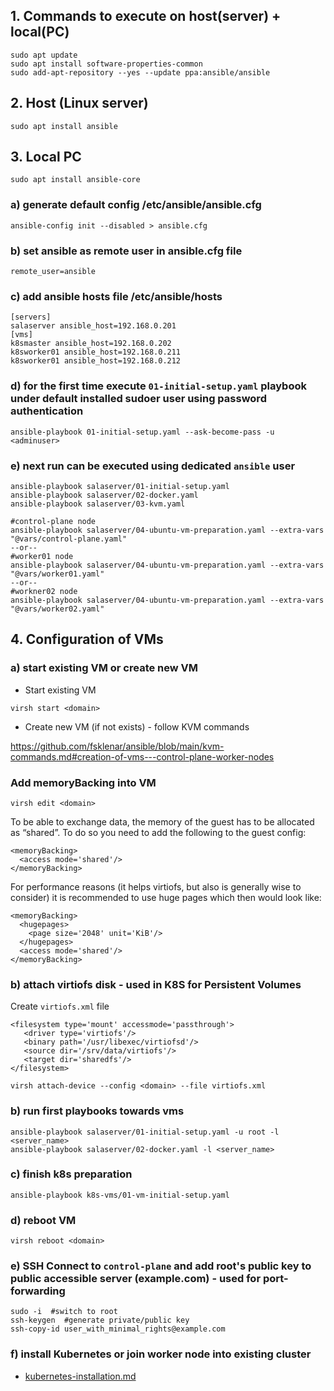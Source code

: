 ##  1. Commands to execute on host(server) + local(PC)
```
sudo apt update
sudo apt install software-properties-common
sudo add-apt-repository --yes --update ppa:ansible/ansible
```

## 2. Host (Linux server)
```
sudo apt install ansible
```

## 3. Local PC
```
sudo apt install ansible-core
```

### a) generate default config /etc/ansible/ansible.cfg
```
ansible-config init --disabled > ansible.cfg
```

### b) set ansible as remote user in ansible.cfg file
```
remote_user=ansible
```

### c) add ansible hosts file /etc/ansible/hosts
```
[servers]
salaserver ansible_host=192.168.0.201
[vms]
k8smaster ansible_host=192.168.0.202
k8sworker01 ansible_host=192.168.0.211
k8sworker01 ansible_host=192.168.0.212
```

### d) for the first time execute `01-initial-setup.yaml` playbook under default installed sudoer user using password authentication
```
ansible-playbook 01-initial-setup.yaml --ask-become-pass -u <adminuser>
```

### e) next run can be executed using dedicated `ansible` user
```
ansible-playbook salaserver/01-initial-setup.yaml
ansible-playbook salaserver/02-docker.yaml
ansible-playbook salaserver/03-kvm.yaml

#control-plane node
ansible-playbook salaserver/04-ubuntu-vm-preparation.yaml --extra-vars "@vars/control-plane.yaml"
--or--
#worker01 node
ansible-playbook salaserver/04-ubuntu-vm-preparation.yaml --extra-vars "@vars/worker01.yaml"
--or--
#workner02 node
ansible-playbook salaserver/04-ubuntu-vm-preparation.yaml --extra-vars "@vars/worker02.yaml"
```

## 4. Configuration of VMs
### a) start existing VM or create new VM

  - Start existing VM
  ```
  virsh start <domain>
  ```
  - Create new VM (if not exists) - follow KVM commands

  https://github.com/fsklenar/ansible/blob/main/kvm-commands.md#creation-of-vms---control-plane-worker-nodes

  ### Add memoryBacking into VM
  ```
  virsh edit <domain>
  ```
  To be able to exchange data, the memory of the guest has to be allocated as “shared”. To do so you need to add the following to the guest config:

  ```
  <memoryBacking>
    <access mode='shared'/>
  </memoryBacking>
  ```

  For performance reasons (it helps virtiofs, but also is generally wise to consider) it
  is recommended to use huge pages which then would look like:

  ```
  <memoryBacking>
    <hugepages>
      <page size='2048' unit='KiB'/>
    </hugepages>
    <access mode='shared'/>
  </memoryBacking>
  ```

### b) attach virtiofs disk - used in K8S for Persistent Volumes
Create `virtiofs.xml` file

```
<filesystem type='mount' accessmode='passthrough'>
   <driver type='virtiofs'/>
   <binary path='/usr/libexec/virtiofsd'/>
   <source dir='/srv/data/virtiofs'/>
   <target dir='sharedfs'/>
</filesystem>
```

```
virsh attach-device --config <domain> --file virtiofs.xml
```

### b) run first playbooks towards vms
```
ansible-playbook salaserver/01-initial-setup.yaml -u root -l <server_name>
ansible-playbook salaserver/02-docker.yaml -l <server_name>
```

### c) finish k8s preparation
```
ansible-playbook k8s-vms/01-vm-initial-setup.yaml
```

### d) reboot VM
```
virsh reboot <domain>
```

### e) SSH Connect to `control-plane` and add root's public key to public accessible server (example.com) - used for port-forwarding
```
sudo -i  #switch to root
ssh-keygen  #generate private/public key
ssh-copy-id user_with_minimal_rights@example.com
```

### f) install Kubernetes or join worker node into existing cluster
- [kubernetes-installation.md](kubernetes-installation.md)

